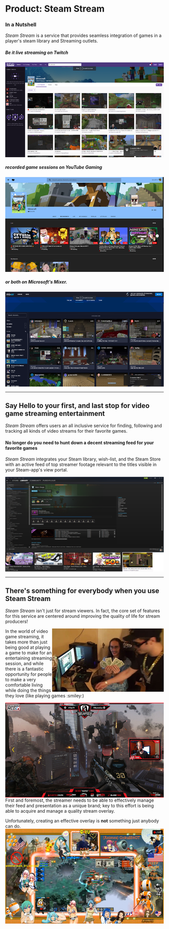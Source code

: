 Product: **Steam Stream**
===

### In a Nutshell
_Steam Stream_ is a service that provides seamless integration of games in a player's steam library and Streaming outlets. 

##### Be it **live streaming** on _Twitch_

<img src="./twitch.png" width="533" height="300" title="twitch search results for 'minecraft'" />

##### **recorded game sessions** on _YouTube Gaming_

<img src="./youtube_gaming.png" width="533" height="300" title="YouTube Gaming search results for 'minecraft'" />

##### or ***both*** on Microsoft's _Mixer_.

<img src="./mixer.png" width="533" height="300" title="Mixer search results for 'minecraft'" />

---

## Say Hello to your first, and last stop for video game streaming entertainment

_Steam Stream_ offers users an all inclusive service for finding, following and tracking all kinds of video streams for their favorite games.

#### No longer do you need to hunt down a decent streaming feed for your favorite games
_Steam Stream_ integrates your Steam library, wish-list, and the Steam Store with an active feed of top streamer footage relevant to the titles visible in your Steam-app's view portal.

<img src="./steam-stream-example.png" width="533" height="300" title="User library game-specific stream feed example"/>

---

## There's something for everybody when you use Steam Stream

<p><i>Steam Stream</i> isn't just for stream viewers. In fact, the core set of features for this service are centered around improving the quality of life for stream producers!</p> 

<p><img src="./geeks-makin-munay.png" width="355" height="200"  title="Aaaawe Yeaaahhhh" align="right"/>
  In the world of video game streaming, it takes more than just being good at playing a game to make for an entertaining streaming session, and while there is a fantastic opportunity for people to make a very comfortable living while doing the things they love (like playing games :smiley:) </p>

<p>
<img src="./medium-overlay.png" width="533" height="300" title="moderate overlay with excellent branding" align="left" />
First and foremost, the streamer needs to be able to effectively manage their feed and presentation as a unique brand; key to this effort is being able to acquire and manage a quality stream overlay. 
</p>
<p>
Unfortunately, creating an effective overlay is <strong>not</strong> something just anybody can do. <img src="./really-bad-overlay.png" width="533" height="300"  title="Classy, tasteful, clear, and unofensive... are all things this " align="right"/>
</p>






